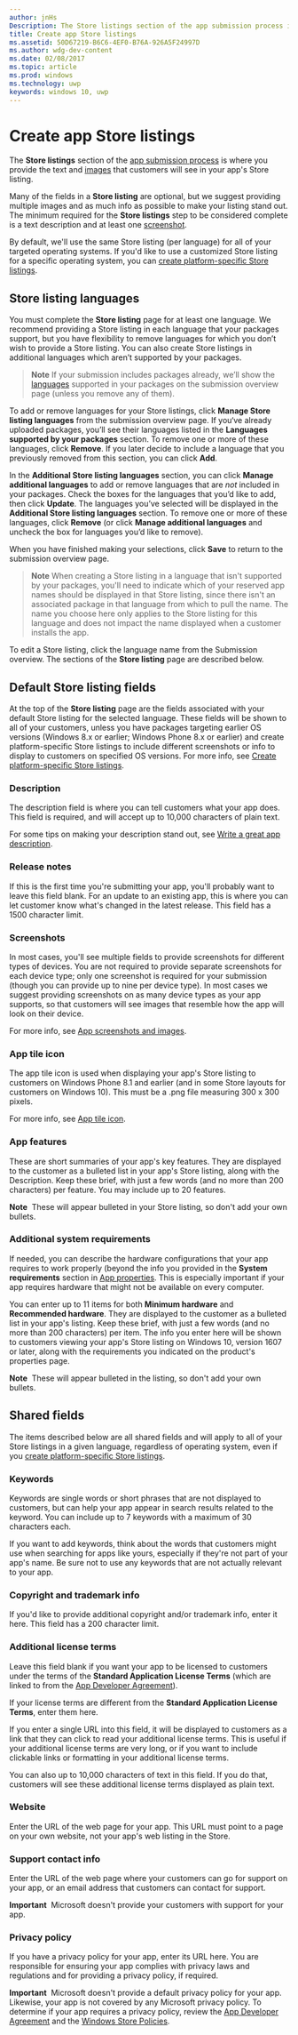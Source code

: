 ---author: jnHsDescription: The Store listings section of the app submission process is where you provide the text and images that customers will see in your app's Store listing.title: Create app Store listingsms.assetid: 50D67219-B6C6-4EF0-B76A-926A5F24997Dms.author: wdg-dev-contentms.date: 02/08/2017ms.topic: articlems.prod: windowsms.technology: uwpkeywords: windows 10, uwp---# Create app Store listingsThe **Store listings** section of the [app submission process](app-submissions.md) is where you provide the text and [images](app-screenshots-and-images.md) that customers will see in your app's Store listing.Many of the fields in a **Store listing** are optional, but we suggest providing multiple images and as much info as possible to make your listing stand out. The minimum required for the **Store listings** step to be considered complete is a text description and at least one [screenshot](app-screenshots-and-images.md).By default, we'll use the same Store listing (per language) for all of your targeted operating systems. If you'd like to use a customized Store listing for a specific operating system, you can [create platform-specific Store listings](create-platform-specific-store-listings.md).## Store listing languagesYou must complete the **Store listing** page for at least one language. We recommend providing a Store listing in each language that your packages support, but you have flexibility to remove languages for which you don’t wish to provide a Store listing. You can also create Store listings in additional languages which aren’t supported by your packages.> **Note**  If your submission includes packages already, we’ll show the [languages](supported-languages.md) supported in your packages on the submission overview page (unless you remove any of them).To add or remove languages for your Store listings, click **Manage Store listing languages** from the submission overview page. If you‘ve already uploaded packages, you’ll see their languages listed in the **Languages supported by your packages** section. To remove one or more of these languages, click **Remove**. If you later decide to include a language that you previously removed from this section, you can click **Add**.In the **Additional Store listing languages** section, you can click **Manage additional languages** to add or remove languages that are *not* included in your packages. Check the boxes for the languages that you’d like to add, then click **Update**. The languages you’ve selected will be displayed in the **Additional Store listing languages** section. To remove one or more of these languages, click **Remove** (or click **Manage additional languages** and uncheck the box for languages you’d like to remove).When you have finished making your selections, click **Save** to return to the submission overview page.> **Note** When creating a Store listing in a language that isn't supported by your packages, you'll need to indicate which of your reserved app names should be displayed in that Store listing, since there isn't an associated package in that language from which to pull the name. The name you choose here only applies to the Store listing for this language and does not impact the name displayed when a customer installs the app.To edit a Store listing, click the language name from the Submission overview. The sections of the **Store listing** page are described below.## Default Store listing fieldsAt the top of the **Store listing** page are the fields associated with your default Store listing for the selected language. These fields will be shown to all of your customers, unless you have packages targeting earlier OS versions (Windows 8.x or earlier; Windows Phone 8.x or earlier) and create platform-specific Store listings to include different screenshots or info to display to customers on specified OS versions. For more info, see [Create platform-specific Store listings](create-platform-specific-store-listings.md).### DescriptionThe description field is where you can tell customers what your app does. This field is required, and will accept up to 10,000 characters of plain text.For some tips on making your description stand out, see [Write a great app description](write-a-great-app-description.md).### Release notesIf this is the first time you're submitting your app, you'll probably want to leave this field blank. For an update to an existing app, this is where you can let customer know what's changed in the latest release. This field has a 1500 character limit.### ScreenshotsIn most cases, you'll see multiple fields to provide screenshots for different types of devices. You are not required to provide separate screenshots for each device type; only one screenshot is required for your submission (though you can provide up to nine per device type). In most cases we suggest providing screenshots on as many device types as your app supports, so that customers will see images that resemble how the app will look on their device.For more info, see [App screenshots and images](app-screenshots-and-images.md).### App tile iconThe app tile icon is used when displaying your app's Store listing to customers on Windows Phone 8.1 and earlier (and in some Store layouts for customers on Windows 10). This must be a .png file measuring 300 x 300 pixels.For more info, see [App tile icon](app-screenshots-and-images.md#app-tile-icon).### App featuresThese are short summaries of your app's key features. They are displayed to the customer as a bulleted list in your app's Store listing, along with the Description. Keep these brief, with just a few words (and no more than 200 characters) per feature. You may include up to 20 features.**Note**  These will appear bulleted in your Store listing, so don't add your own bullets.### Additional system requirementsIf needed, you can describe the hardware configurations that your app requires to work properly (beyond the info you provided in the **System requirements** section in [App properties](enter-app-properties.md#system-requirements). This is especially important if your app requires hardware that might not be available on every computer. You can enter up to 11 items for both **Minimum hardware** and **Recommended hardware**.  They are displayed to the customer as a bulleted list in your app's listing. Keep these brief, with just a few words (and no more than 200 characters) per item. The info you enter here will be shown to customers viewing your app's Store listing on Windows 10, version 1607 or later, along with the requirements you indicated on the product's properties page.**Note**  These will appear bulleted in the listing, so don't add your own bullets.## Shared fieldsThe items described below are all shared fields and will apply to all of your Store listings in a given language, regardless of operating system, even if you [create platform-specific Store listings](create-platform-specific-store-listings.md).### KeywordsKeywords are single words or short phrases that are not displayed to customers, but can help your app appear in search results related to the keyword. You can include up to 7 keywords with a maximum of 30 characters each.If you want to add keywords, think about the words that customers might use when searching for apps like yours, especially if they're not part of your app's name. Be sure not to use any keywords that are not actually relevant to your app.### Copyright and trademark infoIf you'd like to provide additional copyright and/or trademark info, enter it here. This field has a 200 character limit.### Additional license termsLeave this field blank if you want your app to be licensed to customers under the terms of the **Standard Application License Terms** (which are linked to from the [App Developer Agreement](https://msdn.microsoft.com/library/windows/apps/hh694058)).If your license terms are different from the **Standard Application License Terms**, enter them here.If you enter a single URL into this field, it will be displayed to customers as a link that they can click to read your additional license terms. This is useful if your additional license terms are very long, or if you want to include clickable links or formatting in your additional license terms.You can also up to 10,000 characters of text in this field. If you do that, customers will see these additional license terms displayed as plain text.### WebsiteEnter the URL of the web page for your app. This URL must point to a page on your own website, not your app's web listing in the Store.### Support contact infoEnter the URL of the web page where your customers can go for support on your app, or an email address that customers can contact for support.**Important**  Microsoft doesn't provide your customers with support for your app.### Privacy policyIf you have a privacy policy for your app, enter its URL here. You are responsible for ensuring your app complies with privacy laws and regulations and for providing a privacy policy, if required.**Important**  Microsoft doesn't provide a default privacy policy for your app. Likewise, your app is not covered by any Microsoft privacy policy. To determine if your app requires a privacy policy, review the [App Developer Agreement](https://msdn.microsoft.com/library/windows/apps/hh694058) and the [Windows Store Policies](https://msdn.microsoft.com/library/windows/apps/dn764944.aspx#pol_10_5_1).